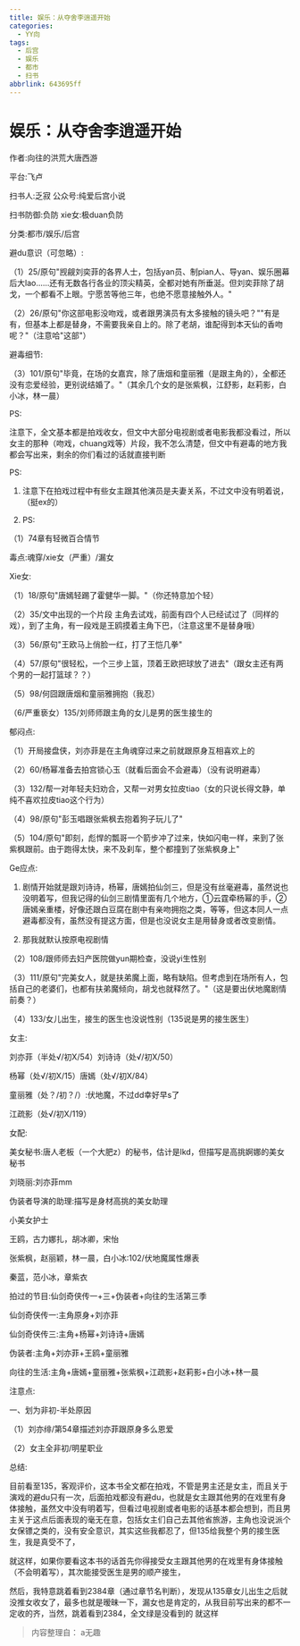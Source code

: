 ```yaml
---
title: 娱乐：从夺舍李逍遥开始
categories:
  - YY向
tags:
  - 后宫
  - 娱乐
  - 都市
  - 扫书
abbrlink: 643695ff
---
```

# 娱乐：从夺舍李逍遥开始
作者:向往的洪荒大唐西游

平台:飞卢

扫书人:乏寂 公众号:纯爱后宫小说

扫书防御:负防 xie女:极duan负防

分类:都市/娱乐/后宫

避du意识（可忽略）:

（1）25/原句"觊觎刘奕菲的各界人士，包括yan员、制pian人、导yan、娱乐圈幕后大lao......还有无数各行各业的顶尖精英，全都对她有所垂涎。但刘奕菲除了胡戈，一个都看不上眼。宁愿苦等他三年，也绝不愿意接触外人。"

（2）26/原句"你这部电影没吻戏，或者跟男演员有太多接触的镜头吧？""有是有，但基本上都是替身，不需要我亲自上的。除了老胡，谁配得到本天仙的香吻呢？"（注意哈"这部"）

避毒细节:

（3）101/原句"毕竟，在场的女嘉宾，除了唐烟和童丽雅（是跟主角的），全都还没有恋爱经验，更别说结婚了。"（其余几个女的是张紫枫，江舒影，赵莉影，白小冰，林一晨）

PS:

注意下，全文基本都是拍戏收女，但文中大部分电视剧或者电影我都没看过，所以女主的那种（吻戏，chuang戏等）片段，我不怎么清楚，但文中有避毒的地方我都会写出来，剩余的你们看过的话就直接判断

PS:

1.  注意下在拍戏过程中有些女主跟其他演员是夫妻关系，不过文中没有明着说，（挺ex的）

2.  PS:

（1）74章有轻微百合情节

毒点:魂穿/xie女（严重）/漏女

Xie女:

（1）18/原句"唐嫣轻踢了霍健华一脚。"（你还特意加个轻）

（2）35/文中出现的一个片段
主角去试戏，前面有四个人已经试过了（同样的戏），到了主角，有一段戏是王鸥摸着主角下巴，（注意这里不是替身哦）

（3）56/原句"王欧马上俏脸一红，打了王恺几拳"

（4）57/原句"很轻松，一个三步上篮，顶着王欧把球放了进去"（跟女主还有两个男的一起打篮球？？）

（5）98/何囧跟唐烟和童丽雅拥抱（我忍）

（6/严重亵女）135/刘师师跟主角的女儿是男的医生接生的

郁闷点:

（1）开局接盘侠，刘亦菲是在主角魂穿过来之前就跟原身互相喜欢上的

（2）60/杨幂准备去拍宫锁心玉（就看后面会不会避毒）（没有说明避毒）

（3）132/帮一对年轻夫妇劝合，又帮一对男女拉皮tiao（女的只说长得文静，单纯不喜欢拉皮tiao这个行为）

（4）98/原句"彭玉唱跟张紫枫去抱着狗子玩儿了"

（5）104/原句"即刻，彪悍的瓢哥一个箭步冲了过来，快如闪电一样，来到了张紫枫跟前。由于跑得太快，来不及刹车，整个都撞到了张紫枫身上"

Ge应点:

1.  剧情开始就是跟刘诗诗，杨幂，唐嫣拍仙剑三，但是没有丝毫避毒，虽然说也没明着写，但我记得的仙剑三剧情里面有几个地方，①云霆牵杨幂的手，②唐嫣亲重楼，好像还跟白豆腐在剧中有亲吻拥抱之类，等等，但这本同人一点避毒都没有，虽然没有提这方面，但是也没说女主是用替身或者改变剧情。

2.  那我就默认按原电视剧情

（2）108/跟师师去妇产医院做yun期检查，没说yi生性别

（3）111/原句"完美女人，就是扶弟魔上面，略有缺陷。但考虑到在场所有人，包括自己的老婆们，也都有扶弟魔倾向，胡戈也就释然了。"（这是要出伏地魔剧情前奏？）

（4）133/女儿出生，接生的医生也没说性别（135说是男的接生医生）

女主:

刘亦菲（半处√/初X/54）刘诗诗（处√/初X/50）

杨幂（处√/初X/15）唐嫣（处√/初Ⅹ/84）

童丽雅（处？/初？/）:伏地魔，不过dd幸好早s了

江疏影（处√/初X/119）

女配:

美女秘书:唐人老板（一个大肥z）的秘书，估计是lkd，但描写是高挑婀娜的美女秘书

刘晓丽:刘亦菲mm

伪装者导演的助理:描写是身材高挑的美女助理

小美女护士

王鸥，古力娜扎，胡冰卿，宋怡

张紫枫，赵丽颖，林一晨，白小冰:102/伏地魔属性爆表

秦蓝，范小冰，章紫衣

拍过的节目:仙剑奇侠传一+三+伪装者+向往的生活第三季

仙剑奇侠传一:主角原身+刘亦菲

仙剑奇侠传三:主角+杨幂+刘诗诗+唐嫣

伪装者:主角+刘亦菲+王鸥+童丽雅

向往的生活:主角+唐嫣+童丽雅+张紫枫+江疏影+赵莉影+白小冰+林一晨

注意点:

一、划为非初-半处原因

（1）刘亦绯/第54章描述刘亦菲跟原身多么恩爱

（2）女主全非初/明星职业

总结:

目前看至135，客观评价，这本书全文都在拍戏，不管是男主还是女主，而且关于演戏的避du只有一次，后面拍戏都没有避du，也就是女主跟其他男的在戏里有身体接触，虽然文中没有明着写，但看过电视剧或者电影的话基本都会想到，而且男主关于这点后面表现的毫无在意，包括女主们自己去其他省旅游，主角也没说派个女保镖之类的，没有安全意识，其实这些我都忍了，但135给我整个男的接生医生，我是真受不了，

就这样，如果你要看这本书的话首先你得接受女主跟其他男的在戏里有身体接触（不会明着写），其次能接受医生是男的顺产接生，

然后，我特意跳着看到2384章（通过章节名判断），发现从135章女儿出生之后就没推女收女了，最多也就是暧昧一下，漏女也是肯定的，从我目前写出来的都不一定收的齐，当然，跳着看到2384，全文绿是没看到的
就这样


> 内容整理自： a无趣